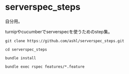 # serverspec_steps

自分用。

turnipやcucumberでserverspecを使うためのstep集。

```
git clone https://github.com/ashl/serverspec_steps.git

cd serverspec_steps

bundle install

bundle exec rspec features/*.feature
```

